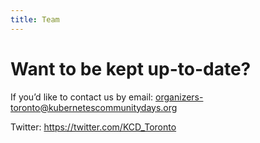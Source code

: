 ```yaml
---
title: Team
---
```


# Want to be kept up-to-date?

If you’d like to contact us by email: organizers-toronto@kubernetescommunitydays.org

Twitter: https://twitter.com/KCD_Toronto

